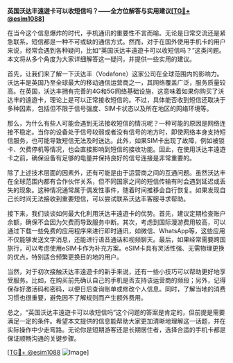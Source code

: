 **英国沃达丰遠遊卡可以收短信吗？——全方位解答与实用建议[[TG💪+ @esim1088](https://t.me/s/esim1088)]**

在当今这个信息爆炸的时代，手机通讯的重要性不言而喻。无论是日常交流还是紧急联系，短信都是一种不可或缺的通信方式。然而，对于在国外使用手机卡的用户来说，经常会遇到各种疑问，比如“英国沃达丰遠遊卡可以收短信吗？”这类问题。本文将从多个角度为大家详细解答这一疑问，并提供一些实用的建议。

首先，让我们来了解一下沃达丰（Vodafone）这家公司在全球范围内的影响力。沃达丰是英国乃至全球最大的移动通信运营商之一，其网络覆盖广泛，服务质量较高。在英国，沃达丰拥有完善的4G和5G网络基础设施，这意味着如果你购买了沃达丰的遠遊卡，理论上是可以正常接收短信的。不过，具体能否收到短信还取决于多种因素，包括但不限于信号强度、SIM卡状态以及所在地区的网络环境等。

那么，为什么有些人可能会遇到无法接收短信的情况呢？一种可能的原因是网络连接不稳定。当你的设备处于信号较弱或者没有信号的地方时，即使网络本身支持短信服务，也可能导致短信无法及时送达。此外，如果SIM卡出现了故障，例如被锁卡、欠费停机等情况，也会直接影响到短信的接收功能。因此，在使用沃达丰遠遊卡之前，确保设备有足够的电量并保持良好的信号连接是非常重要的。

除了上述技术层面的因素外，还有可能是由于运营商之间的互通问题。虽然沃达丰在全球范围内都有合作伙伴关系，但不同国家之间的短信传输有时会遇到延迟或丢失的现象。这种情况通常属于偶发性事件，随着时间推移会自行恢复。如果发现自己长时间无法接收到重要短信，可以尝试联系沃达丰客服寻求帮助。

接下来，我们谈谈如何最大化利用沃达丰遠遊卡的优势。首先，建议定期检查账户余额，确保不会因为欠费而导致服务中断。其次，考虑到国际漫游费用较高，可以通过下载一些免费的应用程序来进行即时通讯，如微信、WhatsApp等，这些应用不仅能够发送文字消息，还能进行语音通话和视频聊天。最后，如果经常需要跨国旅行，可以考虑使用eSIM卡作为补充方案。eSIM卡具有灵活性强、无需物理更换的优点，特别适合频繁更换目的地的用户。

当然，对于初次接触沃达丰遠遊卡的新手来说，还有一些小技巧可以帮助更好地享受服务。比如，在购买前先确认自己的手机是否支持该运营商的频段；另外，记得保存好激活码和密码，以便日后查询账单或修改个人信息。同时，了解当地的消费习惯也很重要，避免因不了解规则而产生额外费用。

总之，“英国沃达丰遠遊卡可以收短信吗”这个问题的答案是肯定的，但前提是需要满足一定的条件。希望本文提供的信息能帮助大家更加清晰地理解这一话题，并在实际操作中少走弯路。无论你是短期游客还是长期居住者，选择合适的手机卡都是保证顺畅沟通的关键步骤。

[[TG💪+ @esim1088](https://t.me/s/esim1088) ![Image](https://i.postimg.cc/4NQfJmqS/Snipaste-2025-05-13-00-14-12.png)]